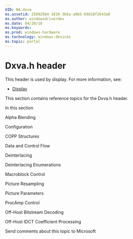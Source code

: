 ```yaml
---
UID: NA:dxva
ms.assetid: 250929b4-1810-3b6a-a9b5-69d10f2643a0
ms.author: windowsdriverdev
ms.date: 04/20/18
ms.keywords: 
ms.prod: windows-hardware
ms.technology: windows-devices
ms.topic: portal
---
```


# Dxva.h header





This header is used by display. For more information, see:

- [Display](../_display/index.md)

This section contains reference topics for the Dxva.h header.


In this section


Alpha Blending


Configuration


COPP Structures


Data and Control Flow


Deinterlacing


Deinterlacing Enumerations


Macroblock Control


Picture Resampling


Picture Parameters


ProcAmp Control


Off-Host Bitstream Decoding


Off-Host IDCT Coefficient Processing




Send comments about this topic to Microsoft

